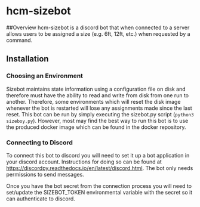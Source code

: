 # hcm-sizebot

##Overview
hcm-sizebot is a discord bot that when connected to a server allows users to be assigned a 
size (e.g. 6ft, 12ft, etc.) when requested by a command.

## Installation

### Choosing an Environment
Sizebot maintains state information using a configuration file on disk and therefore must 
have the ability to read and write from disk from one run to another. Therefore, some 
environments which will reset the disk image whenever the bot is restarted will lose any
assignments made since the last reset. This bot can be run by simply executing the sizebot.py
script (`python3 sizeboy.py`). However, most may find the best way to run this bot is to 
use the produced docker image which can be found in the docker repository.

### Connecting to Discord
To connect this bot to discord you will need to set it up a bot application in your discord
account. Instructions for doing so can be found at 
https://discordpy.readthedocs.io/en/latest/discord.html. The bot only needs permissions 
to send messages.
 
Once you have the bot secret from the connection process you will need to set/update the
SIZEBOT_TOKEN environmental variable with the secret so it can authenticate to discord.

